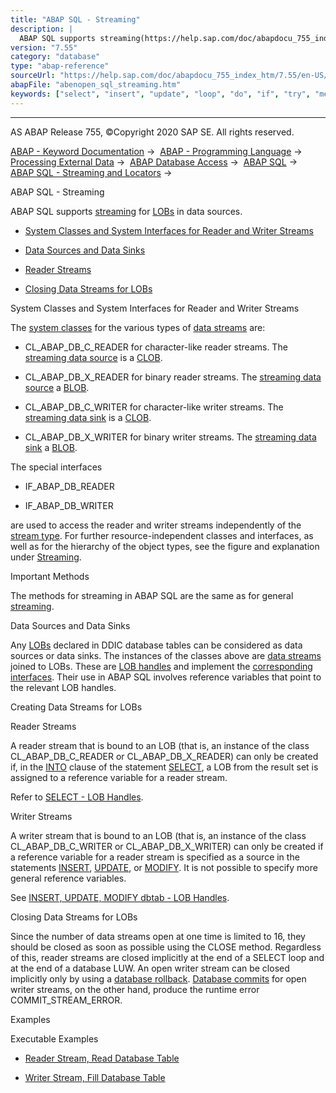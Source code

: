 ```yaml
---
title: "ABAP SQL - Streaming"
description: |
  ABAP SQL supports streaming(https://help.sap.com/doc/abapdocu_755_index_htm/7.55/en-US/abenstreaming_glosry.htm 'Glossary Entry') for LOBs(https://help.sap.com/doc/abapdocu_755_index_htm/7.55/en-US/abenlob_glosry.htm 'Glossary Entry') in data sources. -   System Classes and System Interfaces fo
version: "7.55"
category: "database"
type: "abap-reference"
sourceUrl: "https://help.sap.com/doc/abapdocu_755_index_htm/7.55/en-US/abenopen_sql_streaming.htm"
abapFile: "abenopen_sql_streaming.htm"
keywords: ["select", "insert", "update", "loop", "do", "if", "try", "method", "class", "data", "types", "abenopen", "sql", "streaming"]
---
```


* * *

AS ABAP Release 755, ©Copyright 2020 SAP SE. All rights reserved.

[ABAP - Keyword Documentation](https://help.sap.com/doc/abapdocu_755_index_htm/7.55/en-US/abenabap.htm) →  [ABAP - Programming Language](https://help.sap.com/doc/abapdocu_755_index_htm/7.55/en-US/abenabap_reference.htm) →  [Processing External Data](https://help.sap.com/doc/abapdocu_755_index_htm/7.55/en-US/abenabap_language_external_data.htm) →  [ABAP Database Access](https://help.sap.com/doc/abapdocu_755_index_htm/7.55/en-US/abenabap_sql.htm) →  [ABAP SQL](https://help.sap.com/doc/abapdocu_755_index_htm/7.55/en-US/abenopensql.htm) →  [ABAP SQL - Streaming and Locators](https://help.sap.com/doc/abapdocu_755_index_htm/7.55/en-US/abenstreams_locators.htm) → 

ABAP SQL - Streaming

ABAP SQL supports [streaming](https://help.sap.com/doc/abapdocu_755_index_htm/7.55/en-US/abenstreaming_glosry.htm "Glossary Entry") for [LOBs](https://help.sap.com/doc/abapdocu_755_index_htm/7.55/en-US/abenlob_glosry.htm "Glossary Entry") in data sources.

-   [System Classes and System Interfaces for Reader and Writer Streams](#abenopen-sql-streaming-1--------important-methods---@ITOC@@ABENOPEN_SQL_STREAMING_2)

-   [Data Sources and Data Sinks](#abenopen-sql-streaming-3--------creating-data-streams-for-lobs---@ITOC@@ABENOPEN_SQL_STREAMING_4)

-   [Reader Streams](#abenopen-sql-streaming-5--------writer-streams---@ITOC@@ABENOPEN_SQL_STREAMING_6)

-   [Closing Data Streams for LOBs](#abenopen-sql-streaming-7--------examples---@ITOC@@ABENOPEN_SQL_STREAMING_8)

System Classes and System Interfaces for Reader and Writer Streams

The [system classes](https://help.sap.com/doc/abapdocu_755_index_htm/7.55/en-US/abensystem_class_glosry.htm "Glossary Entry") for the various types of [data streams](https://help.sap.com/doc/abapdocu_755_index_htm/7.55/en-US/abendata_stream_glosry.htm "Glossary Entry") are:

-   CL\_ABAP\_DB\_C\_READER for character-like reader streams. The [streaming data source](https://help.sap.com/doc/abapdocu_755_index_htm/7.55/en-US/abenstreaming_data_source_glosry.htm "Glossary Entry") is a [CLOB](https://help.sap.com/doc/abapdocu_755_index_htm/7.55/en-US/abenclob_glosry.htm "Glossary Entry").

-   CL\_ABAP\_DB\_X\_READER for binary reader streams. The [streaming data source](https://help.sap.com/doc/abapdocu_755_index_htm/7.55/en-US/abenstreaming_data_source_glosry.htm "Glossary Entry") a [BLOB](https://help.sap.com/doc/abapdocu_755_index_htm/7.55/en-US/abenblob_glosry.htm "Glossary Entry").

-   CL\_ABAP\_DB\_C\_WRITER for character-like writer streams. The [streaming data sink](https://help.sap.com/doc/abapdocu_755_index_htm/7.55/en-US/abenstreaming_data_sink_glosry.htm "Glossary Entry") is a [CLOB](https://help.sap.com/doc/abapdocu_755_index_htm/7.55/en-US/abenclob_glosry.htm "Glossary Entry").

-   CL\_ABAP\_DB\_X\_WRITER for binary writer streams. The [streaming data sink](https://help.sap.com/doc/abapdocu_755_index_htm/7.55/en-US/abenstreaming_data_sink_glosry.htm "Glossary Entry") a [BLOB](https://help.sap.com/doc/abapdocu_755_index_htm/7.55/en-US/abenblob_glosry.htm "Glossary Entry").

The special interfaces

-   IF\_ABAP\_DB\_READER

-   IF\_ABAP\_DB\_WRITER

are used to access the reader and writer streams independently of the [stream type](https://help.sap.com/doc/abapdocu_755_index_htm/7.55/en-US/abenstream_type_glosry.htm "Glossary Entry"). For further resource-independent classes and interfaces, as well as for the hierarchy of the object types, see the figure and explanation under [Streaming](https://help.sap.com/doc/abapdocu_755_index_htm/7.55/en-US/abenstreaming.htm).

Important Methods

The methods for streaming in ABAP SQL are the same as for general [streaming](https://help.sap.com/doc/abapdocu_755_index_htm/7.55/en-US/abenstreaming.htm).

Data Sources and Data Sinks

Any [LOBs](https://help.sap.com/doc/abapdocu_755_index_htm/7.55/en-US/abenlob_glosry.htm "Glossary Entry") declared in DDIC database tables can be considered as data sources or data sinks. The instances of the classes above are [data streams](https://help.sap.com/doc/abapdocu_755_index_htm/7.55/en-US/abendata_stream_glosry.htm "Glossary Entry") joined to LOBs. These are [LOB handles](https://help.sap.com/doc/abapdocu_755_index_htm/7.55/en-US/abenlob_handle_glosry.htm "Glossary Entry") and implement the [corresponding interfaces](https://help.sap.com/doc/abapdocu_755_index_htm/7.55/en-US/abenlob_interfaces.htm). Their use in ABAP SQL involves reference variables that point to the relevant LOB handles.

Creating Data Streams for LOBs

Reader Streams

A reader stream that is bound to an LOB (that is, an instance of the class CL\_ABAP\_DB\_C\_READER or CL\_ABAP\_DB\_X\_READER) can only be created if, in the [INTO](https://help.sap.com/doc/abapdocu_755_index_htm/7.55/en-US/abapinto_clause.htm) clause of the statement [SELECT](https://help.sap.com/doc/abapdocu_755_index_htm/7.55/en-US/abapinto_clause.htm), a LOB from the result set is assigned to a reference variable for a reader stream.

Refer to [SELECT - LOB Handles](https://help.sap.com/doc/abapdocu_755_index_htm/7.55/en-US/abenselect_into_lob_handles.htm).

Writer Streams

A writer stream that is bound to an LOB (that is, an instance of the class CL\_ABAP\_DB\_C\_WRITER or CL\_ABAP\_DB\_X\_WRITER) can only be created if a reference variable for a reader stream is specified as a source in the statements [INSERT](https://help.sap.com/doc/abapdocu_755_index_htm/7.55/en-US/abapinsert_dbtab.htm), [UPDATE](https://help.sap.com/doc/abapdocu_755_index_htm/7.55/en-US/abapupdate.htm), or [MODIFY](https://help.sap.com/doc/abapdocu_755_index_htm/7.55/en-US/abapmodify_dbtab.htm). It is not possible to specify more general reference variables.

See [INSERT, UPDATE, MODIFY dbtab - LOB Handles](https://help.sap.com/doc/abapdocu_755_index_htm/7.55/en-US/abenium_lob.htm).

Closing Data Streams for LOBs

Since the number of data streams open at one time is limited to 16, they should be closed as soon as possible using the CLOSE method. Regardless of this, reader streams are closed implicitly at the end of a SELECT loop and at the end of a database LUW. An open writer stream can be closed implicitly only by using a [database rollback](https://help.sap.com/doc/abapdocu_755_index_htm/7.55/en-US/abendatabase_rollback_glosry.htm "Glossary Entry"). [Database commits](https://help.sap.com/doc/abapdocu_755_index_htm/7.55/en-US/abendatabase_commit_glosry.htm "Glossary Entry") for open writer streams, on the other hand, produce the runtime error COMMIT\_STREAM\_ERROR.

Examples

Executable Examples

-   [Reader Stream, Read Database Table](https://help.sap.com/doc/abapdocu_755_index_htm/7.55/en-US/abendb_reader_abexa.htm)

-   [Writer Stream, Fill Database Table](https://help.sap.com/doc/abapdocu_755_index_htm/7.55/en-US/abendb_writer_abexa.htm)